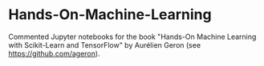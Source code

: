 # Hands-On-Machine-Learning
Commented Jupyter notebooks for the book "Hands-On Machine Learning with Scikit-Learn and TensorFlow" by Aurélien Geron (see https://github.com/ageron).
